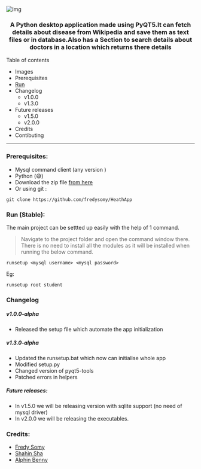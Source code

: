 ![img](https://socialify.git.ci/fredysomy/HeathApp/image?description=1&descriptionEditable=A%20%F0%9F%90%8D%20Python%20desktop%20application.&font=Source%20Code%20Pro&forks=1&issues=1&language=1&pattern=Signal&pulls=1&stargazers=1&theme=Dark)
#### <h3 align=center> A Python desktop application made using PyQT5.It can fetch details about disease from Wikipedia and save them as text files or in database.Also has a Section to search details about doctors in a location which returns there details </h3>
Table of contents
* Images
* Prerequisites
* [Run](https://github.com/fredysomy/HeathApp/edit/master/README.md#Run)
* Changelog
  * v1.0.0
  * v1.3.0
* Future releases
  * v1.5.0
  * v2.0.0
* Credits
* Contibuting
***
### Prerequisites:
* Mysql command client (any version )
* Python (😅)
* Download the zip file [from here](https://github.com/fredysomy/HeathApp/archive/v1.3.0-aplha.zip) <br>
* Or using git :
```git 
git clone https://github.com/fredysomy/HeathApp
```
### Run (Stable):
The main project can be settted up easily with the help of 1 command.
> Navigate to the project folder and open the command window there.
There is no need to install all the modules as it will be installed when running the below command.
```batch
runsetup <mysql username> <mysql password>
```
Eg:
```batch
runsetup root student
```
### Changelog
##### v1.0.0-alpha
* Released  the setup file which automate the app initialization <br>
##### v1.3.0-alpha
* Updated the runsetup.bat which now can initialise whole app
* Modified setup.py
* Changed version of pyqt5-tools
* Patched errors in helpers
##### Future releases:
* In v1.5.0 we will be releasing version with sqlite support (no need of mysql driver)
* In v2.0.0 we will be releasing the executables.
### Credits:
* [Fredy Somy](https://github.com/fredysomy)
* [Shahin Sha](https://github.com/ShahinSha-dot)
* [Alphin Benny]()
